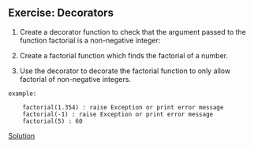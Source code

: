 ## Exercise: Decorators

1. Create a decorator function to check that the argument passed to the function factorial is a non-negative integer:

2. Create a factorial function which finds the factorial of a number.

3. Use the decorator to decorate the factorial function to only allow factorial of non-negative integers.
```
example: 

    factorial(1.354) : raise Exception or print error message
    factorial(-1) : raise Exception or print error message
    factorial(5) : 60

```
[Solution](https://github.com/codebasics/py/blob/master/Basics/Exercise/25_decorators/25_decorators.py)
